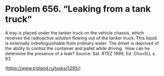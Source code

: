 # Problem 656. “Leaking from a tank truck”

A tray is placed under the tanker truck on the vehicle chassis, which receives the radioactive solution flowing out of the tanker truck. This liquid is externally indistinguishable from ordinary water. The driver is deprived of the ability to control the container and pallet while driving.  How can he determine the presence of a leak? Source: Sat. RTEZ 1999, Ed. ChuvSU, s. 93

(https://www.trizland.ru/tasks/5295/)
